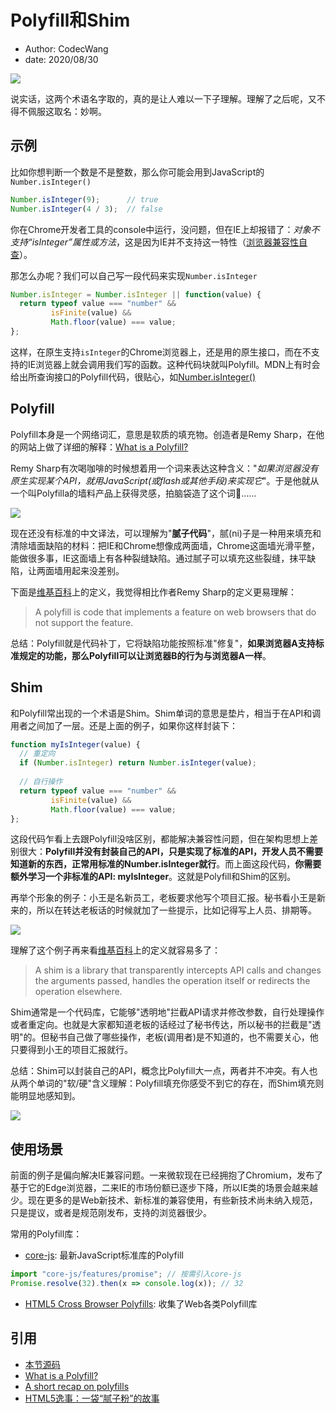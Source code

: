 # Polyfill和Shim

- Author: CodecWang
- date: 2020/08/30

![](http://cos.codec.wang/what-is-polyfill.jpg)

说实话，这两个术语名字取的，真的是让人难以一下子理解。理解了之后呢，又不得不佩服这取名：妙啊。

## 示例

比如你想判断一个数是不是整数，那么你可能会用到JavaScript的`Number.isInteger()`

```javascript
Number.isInteger(9);      // true
Number.isInteger(4 / 3);  // false
```

你在Chrome开发者工具的console中运行，没问题，但在IE上却报错了：*对象不支持“isInteger”属性或方法*，这是因为IE并不支持这一特性（[浏览器兼容性自查](/posts/compatibility-check-for-web-api)）。

那怎么办呢？我们可以自己写一段代码来实现`Number.isInteger`

```javascript
Number.isInteger = Number.isInteger || function(value) {
  return typeof value === "number" && 
         isFinite(value) && 
         Math.floor(value) === value;
};
```

这样，在原生支持`isInteger`的Chrome浏览器上，还是用的原生接口，而在不支持的IE浏览器上就会调用我们写的函数。这种代码块就叫Polyfill。MDN上有时会给出所查询接口的Polyfill代码，很贴心，如[Number.isInteger()](https://developer.mozilla.org/zh-CN/docs/Web/JavaScript/Reference/Global_Objects/Number/isInteger#Polyfill)

## Polyfill

Polyfill本身是一个网络词汇，意思是软质的填充物。创造者是Remy Sharp，在他的网站上做了详细的解释：[What is a Polyfill?](https://remysharp.com/2010/10/08/what-is-a-polyfill)

Remy Sharp有次喝咖啡的时候想着用一个词来表达这种含义："*如果浏览器没有原生实现某个API，就用JavaScript(或flash或其他手段)来实现它*"。于是他就从一个叫Polyfilla的墙料产品上获得灵感，拍脑袋造了这个词🤣……

![](http://cos.codec.wang/polyfill-life-example.jpg)

现在还没有标准的中文译法，可以理解为"**腻子代码**"，腻(ni)子是一种用来填充和清除墙面缺陷的材料：把IE和Chrome想像成两面墙，Chrome这面墙光滑平整，能做很多事，IE这面墙上有各种裂缝缺陷。通过腻子可以填充这些裂缝，抹平缺陷，让两面墙用起来没差别。

下面是[维基百科](https://en.wikipedia.org/wiki/Polyfill_(programming))上的定义，我觉得相比作者Remy Sharp的定义更易理解：

> A polyfill is code that implements a feature on web browsers that do not support the feature.

总结：Polyfill就是代码补丁，它将缺陷功能按照标准"修复"，**如果浏览器A支持标准规定的功能，那么Polyfill可以让浏览器B的行为与浏览器A一样**。

## Shim

和Polyfill常出现的一个术语是Shim。Shim单词的意思是垫片，相当于在API和调用者之间加了一层。还是上面的例子，如果你这样封装下：

```javascript
function myIsInteger(value) {
  // 重定向
  if (Number.isInteger) return Number.isInteger(value);
  
  // 自行操作
  return typeof value === "number" && 
         isFinite(value) && 
         Math.floor(value) === value;
};
```

这段代码乍看上去跟Polyfill没啥区别，都能解决兼容性问题，但在架构思想上差别很大：**Polyfill并没有封装自己的API，只是实现了标准的API，开发人员不需要知道新的东西，正常用标准的Number.isInteger就行**。而上面这段代码，**你需要额外学习一个非标准的API: myIsInteger**。这就是Polyfill和Shim的区别。

再举个形象的例子：小王是名新员工，老板要求他写个项目汇报。秘书看小王是新来的，所以在转达老板话的时候就加了一些提示，比如记得写上人员、排期等。

![](http://cos.codec.wang/understand-what-shim-is.png)

理解了这个例子再来看[维基百科](https://en.wikipedia.org/wiki/Shim_(computing))上的定义就容易多了：

> A shim is a library that transparently intercepts API calls and changes the arguments passed, handles the operation itself or redirects the operation elsewhere.

Shim通常是一个代码库，它能够"透明地"拦截API请求并修改参数，自行处理操作或者重定向。也就是大家都知道老板的话经过了秘书传达，所以秘书的拦截是"透明"的。但秘书自己做了哪些操作，老板(调用者)是不知道的，也不需要关心，他只要得到小王的项目汇报就行。

总结：Shim可以封装自己的API，概念比Polyfill大一点，两者并不冲突。有人也从两个单词的"软/硬"含义理解：Polyfill填充你感受不到它的存在，而Shim填充则能明显地感知到。

![](http://cos.codec.wang/understand-shim-and-polyfill-example.jpg)

## 使用场景

前面的例子是偏向解决IE兼容问题。一来微软现在已经拥抱了Chromium，发布了基于它的Edge浏览器，二来IE的市场份额已逐步下降，所以IE类的场景会越来越少。现在更多的是Web新技术、新标准的兼容使用，有些新技术尚未纳入规范，只是提议，或者是规范刚发布，支持的浏览器很少。

常用的Polyfill库：

- [core-js](https://github.com/zloirock/core-js): 最新JavaScript标准库的Polyfill

```javascript
import "core-js/features/promise"; // 按需引入core-js
Promise.resolve(32).then(x => console.log(x)); // 32
```

- [HTML5 Cross Browser Polyfills](https://github.com/Modernizr/Modernizr/wiki/HTML5-Cross-browser-Polyfills): 收集了Web各类Polyfill库

## 引用

- [本节源码](https://github.com/CodecWang/Blog/tree/master/code/polyfill-and-shim.js)
- [What is a Polyfill?](https://remysharp.com/2010/10/08/what-is-a-polyfill)
- [A short recap on polyfills](https://javascript.christmas/2019/21)
- [HTML5逸事：一袋“腻子粉”的故事](https://www.ituring.com.cn/article/details/766)